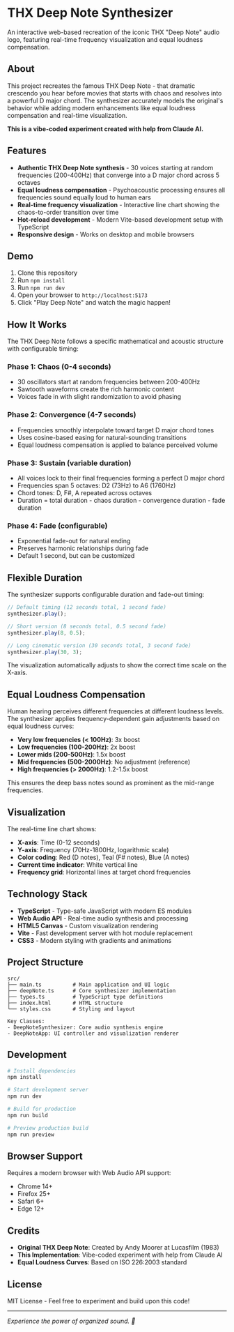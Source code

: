 # THX Deep Note Synthesizer

An interactive web-based recreation of the iconic THX "Deep Note" audio logo, featuring real-time frequency visualization and equal loudness compensation.

## About

This project recreates the famous THX Deep Note - that dramatic crescendo you hear before movies that starts with chaos and resolves into a powerful D major chord. The synthesizer accurately models the original's behavior while adding modern enhancements like equal loudness compensation and real-time visualization.

**This is a vibe-coded experiment created with help from Claude AI.**

## Features

- **Authentic THX Deep Note synthesis** - 30 voices starting at random frequencies (200-400Hz) that converge into a D major chord across 5 octaves
- **Equal loudness compensation** - Psychoacoustic processing ensures all frequencies sound equally loud to human ears
- **Real-time frequency visualization** - Interactive line chart showing the chaos-to-order transition over time
- **Hot-reload development** - Modern Vite-based development setup with TypeScript
- **Responsive design** - Works on desktop and mobile browsers

## Demo

1. Clone this repository
2. Run `npm install`
3. Run `npm run dev`
4. Open your browser to `http://localhost:5173`
5. Click "Play Deep Note" and watch the magic happen!

## How It Works

The THX Deep Note follows a specific mathematical and acoustic structure with configurable timing:

### Phase 1: Chaos (0-4 seconds)
- 30 oscillators start at random frequencies between 200-400Hz
- Sawtooth waveforms create the rich harmonic content
- Voices fade in with slight randomization to avoid phasing

### Phase 2: Convergence (4-7 seconds)  
- Frequencies smoothly interpolate toward target D major chord tones
- Uses cosine-based easing for natural-sounding transitions
- Equal loudness compensation is applied to balance perceived volume

### Phase 3: Sustain (variable duration)
- All voices lock to their final frequencies forming a perfect D major chord
- Frequencies span 5 octaves: D2 (73Hz) to A6 (1760Hz)
- Chord tones: D, F#, A repeated across octaves
- Duration = total duration - chaos duration - convergence duration - fade duration

### Phase 4: Fade (configurable)
- Exponential fade-out for natural ending
- Preserves harmonic relationships during fade
- Default 1 second, but can be customized

## Flexible Duration

The synthesizer supports configurable duration and fade-out timing:

```javascript
// Default timing (12 seconds total, 1 second fade)
synthesizer.play();

// Short version (8 seconds total, 0.5 second fade)
synthesizer.play(8, 0.5);

// Long cinematic version (30 seconds total, 3 second fade)
synthesizer.play(30, 3);
```

The visualization automatically adjusts to show the correct time scale on the X-axis.

## Equal Loudness Compensation

Human hearing perceives different frequencies at different loudness levels. The synthesizer applies frequency-dependent gain adjustments based on equal loudness curves:

- **Very low frequencies (< 100Hz)**: 3x boost
- **Low frequencies (100-200Hz)**: 2x boost  
- **Lower mids (200-500Hz)**: 1.5x boost
- **Mid frequencies (500-2000Hz)**: No adjustment (reference)
- **High frequencies (> 2000Hz)**: 1.2-1.5x boost

This ensures the deep bass notes sound as prominent as the mid-range frequencies.

## Visualization

The real-time line chart shows:
- **X-axis**: Time (0-12 seconds)
- **Y-axis**: Frequency (70Hz-1800Hz, logarithmic scale)
- **Color coding**: Red (D notes), Teal (F# notes), Blue (A notes)
- **Current time indicator**: White vertical line
- **Frequency grid**: Horizontal lines at target chord frequencies

## Technology Stack

- **TypeScript** - Type-safe JavaScript with modern ES modules
- **Web Audio API** - Real-time audio synthesis and processing
- **HTML5 Canvas** - Custom visualization rendering
- **Vite** - Fast development server with hot module replacement
- **CSS3** - Modern styling with gradients and animations

## Project Structure

```
src/
├── main.ts          # Main application and UI logic
├── deepNote.ts      # Core synthesizer implementation
├── types.ts         # TypeScript type definitions
├── index.html       # HTML structure
└── styles.css       # Styling and layout

Key Classes:
- DeepNoteSynthesizer: Core audio synthesis engine
- DeepNoteApp: UI controller and visualization renderer
```

## Development

```bash
# Install dependencies
npm install

# Start development server
npm run dev

# Build for production  
npm run build

# Preview production build
npm run preview
```

## Browser Support

Requires a modern browser with Web Audio API support:
- Chrome 14+
- Firefox 25+
- Safari 6+
- Edge 12+

## Credits

- **Original THX Deep Note**: Created by Andy Moorer at Lucasfilm (1983)
- **This Implementation**: Vibe-coded experiment with help from Claude AI
- **Equal Loudness Curves**: Based on ISO 226:2003 standard

## License

MIT License - Feel free to experiment and build upon this code!

---

*Experience the power of organized sound. 🎵*